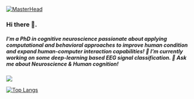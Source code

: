 [![MasterHead](https://i.pinimg.com/736x/cf/da/3c/cfda3c9030bc6706e4c3509582e19526.jpg)](www.github.com/Butovens)


### Hi there 👋. 
##### I'm a PhD in cognitive neuroscience passionate about applying computational and behavioral approaches to improve human condition and expand human-computer interaction capabilities! 🔭 I’m currently working on some deep-learning based EEG signal classification. 💬 Ask me about Neuroscience & Human cognition! 

![](https://komarev.com/ghpvc/?username=Butovens)

<!--[![Anurag's GitHub stats](https://github-readme-stats.vercel.app/api?username=Butovens&show_icons=true&theme=radical&hide=stars,issues,contribs)](https://github.com/anuraghazra/github-readme-stats)-->
[![Top Langs](https://github-readme-stats.vercel.app/api/top-langs/?username=Butovens&hide_progress=true&theme=highcontrast)](https://github.com/anuraghazra/github-readme-stats)


<!--
**Butovens/Butovens** is a ✨ _special_ ✨ repository because its `README.md` (this file) appears on your GitHub profile.

Here are some ideas to get you started:

- 🔭 I’m currently working on ...
- 🌱 I’m currently learning ...
- 👯 I’m looking to collaborate on ...
- 🤔 I’m looking for help with ...
- 💬 Ask me about Neuroscience & Human cognition 
- 📫 How to reach me: ...
- 😄 Pronouns: ...
- ⚡ Fun fact: ...
-->
